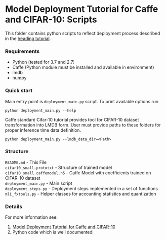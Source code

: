 Model Deployment Tutorial for Caffe and CIFAR-10: Scripts
==================================================

This folder contains python scripts to reflect deployment process described in the 
[heading tutorial](https://embarc.org/embarc_mli/doc/build/html/Examples_Tutorials/Examples_Tutorials.html#model-deployment-tutorial-for-caffe-and-cifar-10).

### Requirements

- Python (tested for 3.7 and 2.7)
- Caffe (Python module must be installed and available in environment)
- lmdb
- numpy

### Quick start

Main entry point is ``deployment_main.py`` script. To print available options run:

    python deployment_main.py --help

Caffe standard Cifar-10 tutorial provides tool for CIFAR-10 dataset transformation into LMDB form. User must provide paths to these folders for proper inference time data definition.

    python deployment_main.py --lmdb_data_dir=<Path>

### Structure

``README.md``                    - This File  
``cifar10_small.prototxt``     - Structure of trained model  
``cifar10_small.caffemodel.h5``  - Caffe Model with coefficients trained on CIFAR-10 dataset  
``deployment_main.py``           - Main script  
``deployment_steps.py``          - Deployment steps implemented in a set of functions  
``mli_fxtools.py``               - Helper classes for accounting statistics and quantization  


### Details

For more information see:
1. [Model Deployment Tutorial for Caffe and CIFAR-10](https://embarc.org/embarc_mli/doc/build/html/Examples_Tutorials/Examples_Tutorials.html#model-deployment-tutorial-for-caffe-and-cifar-10)
2. Python code which is well documented

